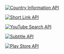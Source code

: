 [![Country Information API](https://github-readme-stats.vercel.app/api/pin/?username=FayasNoushad&repo=Country-Info-API)](https://country-info-api.vercel.app/)

[![Short Link API](https://github-readme-stats.vercel.app/api/pin/?username=FayasNoushad&repo=Short-Link-API)](https://short-link-api.vercel.app/)

[![YouTube Search API](https://github-readme-stats.vercel.app/api/pin/?username=FayasNoushad&repo=YouTube-Search-API)](https://youtube-search-api.vercel.app/)

[![Subtitle API](https://github-readme-stats.vercel.app/api/pin/?username=FayasNoushad&repo=Subtitle-API)](https://subtitle-api.vercel.app/)

[![Play Store API](https://github-readme-stats.vercel.app/api/pin/?username=FayasNoushad&repo=Play-Store-API)](https://play-store-api.vercel.app/)
